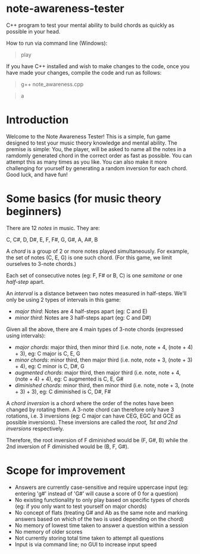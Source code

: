 # note-awareness-tester
C++ program to test your mental ability to build chords as quickly as possible in your head.

How to run via command line (Windows):
> play

If you have C++ installed and wish to make changes to the code, once you have made your changes, compile the code and run as follows:

> g++ note_awareness.cpp

> a

# Introduction

Welcome to the Note Awareness Tester! This is a simple, fun game designed to test your music theory knowledge and mental ability. The premise is simple: You, the player, will be asked to name all the notes in a ramdomly generated chord in the correct order as fast as possible. You can attempt this as many times as you like. You can also make it more challenging for yourself by generating a random inversion for each chord. Good luck, and have fun!

# Some basics (for music theory beginners)

There are 12 *notes* in music. They are:

C, C#, D, D#, E, F, F#, G, G#, A, A#, B

A *chord* is a group of 2 or more notes played simultaneously. For example, the set of notes (C, E, G) is one such chord.
(For this game, we limit ourselves to 3-note chords.)

Each set of consecutive notes (eg: F, F# or B, C) is one *semitone* or one *half-step* apart.

An *interval* is a distance between two notes measured in half-steps.
We'll only be using 2 types of intervals in this game:
- *major third*: Notes are 4 half-steps apart (eg: C and E)
- *minor third*: Notes are 3 half-steps apart (eg: C and D#)

Given all the above, there are 4 main types of 3-note chords (expressed using intervals):
- *major chords*:        major third, then minor third (i.e. note, note + 4, (note + 4) + 3), eg: C major is C, E, G
- *minor chords*:        minor third, then major third (i.e. note, note + 3, (note + 3) + 4), eg: C minor is C, D#, G
- *augmented chords*:    major third, then major third (i.e. note, note + 4, (note + 4) + 4), eg: C augmented is C, E, G#
- *diminished chords*:   minor third, then minor third (i.e. note, note + 3, (note + 3) + 3), eg: C diminished is C, D#, F#

A *chord inversion* is a chord where the order of the notes have been changed by rotating them.
A 3-note chord can therefore only have 3 rotations, i.e. 3 inversions (eg: C major can have CEG, EGC and GCE as possible inversions).
These inversions are called the *root, 1st and 2nd inversions* respectively.

Therefore, the root inversion of F diminished would be (F, G#, B) while the 2nd inversion of F diminished would be (B, F, G#).

# Scope for improvement
- Answers are currently case-sensitive and require uppercase input (eg: entering 'g#' instead of 'G#' will cause a score of 0 for a question)
- No existing functionality to only play based on specific types of chords (eg: if you only want to test yourself on major chords)
- No concept of flats (treating G# and Ab as the same note and marking answers based on which of the two is used depending on the chord)
- No memory of lowest time taken to answer a question within a session
- No memory of older scores
- Not currently storing total time taken to attempt all questions
- Input is via command line; no GUI to increase input speed
